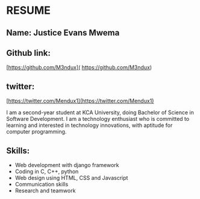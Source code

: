 # RESUME

## Name:  Justice Evans Mwema

## Github link: 
[https://github.com/M3ndux]( https://github.com/M3ndux)

## twitter: 
[https://twitter.com/Mendux1](https://twitter.com/Mendux1)


I am a second-year student at KCA University, doing Bachelor of Science in Software Development. I am a technology enthusiast who is committed to learning and interested in technology innovations, with aptitude for computer programming.

## Skills:

- Web development with django framework
- Coding in C, C++, python 
- Web design using HTML, CSS and Javascript
- Communication skills
- Research and teamwork


